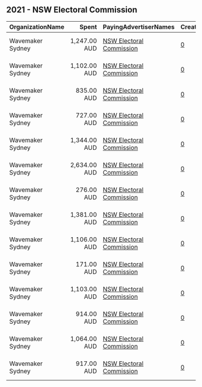 ## 2021 - NSW Electoral Commission 
|OrganizationName|Spent|PayingAdvertiserNames|CreativeUrls|Impressions|Genders|AgeBrackets|CountryCodes|BillingAddresses|CandidateBallotInformation|
|:---|---:|:---|:---|---:|:---|:---|:---|:---|:---|
|Wavemaker Sydney|1,247.00 AUD|[NSW Electoral Commission](2021/NSW_Electoral_Commission.md)|[0](https://www.snap.com/political-ads/asset/de04b3a746a0df58e2b978bbc275ecbd0250662aa95eb04d68f357b4fb12f514?mediaType=mp4)|824,249||17-24|australia|"65 Berry St,North Sydney,2060,AU"||
|Wavemaker Sydney|1,102.00 AUD|[NSW Electoral Commission](2021/NSW_Electoral_Commission.md)|[0](https://www.snap.com/political-ads/asset/8dcba68c5ff6ab6c5d8ed1920d2e79cad6ad30b8ac94b9142684d090bb09804f?mediaType=mp4)|726,514||17-24|australia|"65 Berry St,North Sydney,2060,AU"||
|Wavemaker Sydney|835.00 AUD|[NSW Electoral Commission](2021/NSW_Electoral_Commission.md)|[0](https://www.snap.com/political-ads/asset/1dec86f9f701691465a9f4b64ee50e4db49f6cfa9cb9492ae8d8499cf84aeaa4?mediaType=mp4)|392,648||17-24|australia|"65 Berry St,North Sydney,2060,AU"||
|Wavemaker Sydney|727.00 AUD|[NSW Electoral Commission](2021/NSW_Electoral_Commission.md)|[0](https://www.snap.com/political-ads/asset/befff85eb50ed3e0e343c023ecc0d0b29b1929f5f46507ad09f8129a1b7465e0?mediaType=mp4)|344,162||17-24|australia|"65 Berry St,North Sydney,2060,AU"||
|Wavemaker Sydney|1,344.00 AUD|[NSW Electoral Commission](2021/NSW_Electoral_Commission.md)|[0](https://www.snap.com/political-ads/asset/d4d85d989796a4542e63987c4971d9e169cee98e07990c23ca8f2197efb0666c?mediaType=mp4)|656,210||17-24|australia|"65 Berry St,North Sydney,2060,AU"||
|Wavemaker Sydney|2,634.00 AUD|[NSW Electoral Commission](2021/NSW_Electoral_Commission.md)|[0](https://www.snap.com/political-ads/asset/36dd16578929f9c03b5d3cc9dd442efa6e5f693653469d2f94078eb737494b51?mediaType=mp4)|965,976||17-24|australia|"65 Berry St,North Sydney,2060,AU"||
|Wavemaker Sydney|276.00 AUD|[NSW Electoral Commission](2021/NSW_Electoral_Commission.md)|[0](https://www.snap.com/political-ads/asset/7be618b665702a05c0f6d96f1d48ead39f3f7179bb2a0d77c83fca3d7f20b8b1?mediaType=mp4)|127,814||17-24|australia|"65 Berry St,North Sydney,2060,AU"||
|Wavemaker Sydney|1,381.00 AUD|[NSW Electoral Commission](2021/NSW_Electoral_Commission.md)|[0](https://www.snap.com/political-ads/asset/51b83a05dbe64a690241be56f5d43d3f47af9b7a090998b90db7f4f717762c41?mediaType=mp4)|678,089||17-24|australia|"65 Berry St,North Sydney,2060,AU"||
|Wavemaker Sydney|1,106.00 AUD|[NSW Electoral Commission](2021/NSW_Electoral_Commission.md)|[0](https://www.snap.com/political-ads/asset/9d99141648e37a03bb4133b0b14930a78aefec4469a8644b1084eb9ad4e396fa?mediaType=mp4)|537,778||17-24|australia|"65 Berry St,North Sydney,2060,AU"||
|Wavemaker Sydney|171.00 AUD|[NSW Electoral Commission](2021/NSW_Electoral_Commission.md)|[0](https://www.snap.com/political-ads/asset/224d83518beff64febb4ad2586b2a79389c702b7afacd9f338156bc1e6d6bf1d?mediaType=mp4)|57,222||17-24|australia|"65 Berry St,North Sydney,2060,AU"||
|Wavemaker Sydney|1,103.00 AUD|[NSW Electoral Commission](2021/NSW_Electoral_Commission.md)|[0](https://www.snap.com/political-ads/asset/6d07ddbccf52acdbb2673b6b580fa0dd07bb0e2c83139f01a444f61bbd08ae10?mediaType=mp4)|536,827||17-24|australia|"65 Berry St,North Sydney,2060,AU"||
|Wavemaker Sydney|914.00 AUD|[NSW Electoral Commission](2021/NSW_Electoral_Commission.md)|[0](https://www.snap.com/political-ads/asset/91fea2b4b36570e407fbb1240a668a12bb005fcb1ae514de34a54d181f538144?mediaType=mp4)|430,046||17-24|australia|"65 Berry St,North Sydney,2060,AU"||
|Wavemaker Sydney|1,064.00 AUD|[NSW Electoral Commission](2021/NSW_Electoral_Commission.md)|[0](https://www.snap.com/political-ads/asset/6c2c28a232e2360028339ca2511da498f5f417d9e27fb6736c5b0e2d86a61263?mediaType=mp4)|521,857||17-24|australia|"65 Berry St,North Sydney,2060,AU"||
|Wavemaker Sydney|917.00 AUD|[NSW Electoral Commission](2021/NSW_Electoral_Commission.md)|[0](https://www.snap.com/political-ads/asset/f3a324c24af0d1649b6b5d389b43f541dfb1cf51a4d3517e439efdf37a213159?mediaType=mp4)|431,881||17-24|australia|"65 Berry St,North Sydney,2060,AU"||
